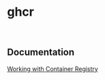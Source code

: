# ghcr

&nbsp;

## Documentation

[Working with Container Registry](https://docs.github.com/en/packages/working-with-a-github-packages-registry/working-with-the-container-registry)
